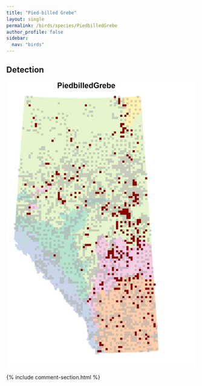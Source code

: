 ```yaml
---
title: "Pied-billed Grebe"
layout: single
permalink: /birds/species/PiedbilledGrebe
author_profile: false
sidebar:
  nav: "birds"
---
```


<h2>Detection</h2>

![](/assets/images/birds/PiedbilledGrebe/det.jpg)

{% include comment-section.html %}
